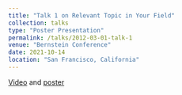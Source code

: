 ```yaml
---
title: "Talk 1 on Relevant Topic in Your Field"
collection: talks
type: "Poster Presentation"
permalink: /talks/2012-03-01-talk-1
venue: "Bernstein Conference"
date: 2021-10-14
location: "San Francisco, California"
---
```


[Video](./../files/BN_posterAndVideo/7_mikhaeil_video.mp4) and [poster](./../files/BN_posterAndVideo/7_mikhaeil_poster.pdf)
